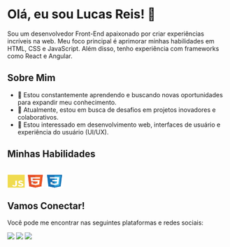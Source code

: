 # Olá, eu sou Lucas Reis! 👋

Sou um desenvolvedor Front-End apaixonado por criar experiências incríveis na web. Meu foco principal é aprimorar minhas habilidades em HTML, CSS e JavaScript. Além disso, tenho experiência com frameworks como React e Angular.

## Sobre Mim
- 🌱 Estou constantemente aprendendo e buscando novas oportunidades para expandir meu conhecimento.
- 💼 Atualmente, estou em busca de desafios em projetos inovadores e colaborativos.
- 🔭 Estou interessado em desenvolvimento web, interfaces de usuário e experiência do usuário (UI/UX).

## Minhas Habilidades
<div style="display: inline_block"><br>
  <img align="center" alt="Lucas-Js" height="30" width="40" src="https://raw.githubusercontent.com/devicons/devicon/master/icons/javascript/javascript-plain.svg">
  <img align="center" alt="Lucas-HTML" height="30" width="40" src="https://raw.githubusercontent.com/devicons/devicon/master/icons/html5/html5-original.svg">
  <img align="center" alt="Lucas-CSS" height="30" width="40" src="https://raw.githubusercontent.com/devicons/devicon/master/icons/css3/css3-original.svg">
</div>

## Vamos Conectar!
Você pode me encontrar nas seguintes plataformas e redes sociais:

<div> 
  <a href = "mailto:lucasreisdeveloper@gmail.com"><img src="https://img.shields.io/badge/-Gmail-%23333?style=for-the-badge&logo=gmail&logoColor=white" target="_blank"></a>
  <a href="https://www.linkedin.com/in/lucasreisv/" target="_blank"><img src="https://img.shields.io/badge/-LinkedIn-%230077B5?style=for-the-badge&logo=linkedin&logoColor=white" target="_blank"></a>
  <a href="https://wa.me/558186580542" target="_blank"><img src="https://img.shields.io/badge/-WhatsApp-%2325D366?style=for-the-badge&logo=whatsapp&logoColor=white" target="_blank"></a>
</div>


